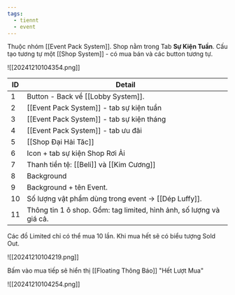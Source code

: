 ```yaml
---
tags:
  - tiennt
  - event
---
```

Thuộc nhóm [[Event Pack System]]. Shop nằm trong Tab **Sự Kiện Tuần**.
Cấu tạo tương tự một [[Shop System]] - có mua bán và các button tương tự.

![[20241210104354.png]]

| ID  | Detail                                                              |
| --- | ------------------------------------------------------------------- |
| 1   | Button - Back về [[Lobby System]].                                  |
| 2   | [[Event Pack System]] - tab sự kiện tuần                            |
| 3   | [[Event Pack System]] - tab sự kiện tháng                           |
| 4   | [[Event Pack System]] - tab ưu đãi                                  |
| 5   | [[Shop Đại Hải Tăc]]                                                |
| 6   | Icon + tab sự kiện Shop Rơi Ải                                      |
| 7   | Thanh tiền tệ: [[Beli]] và [[Kim Cương]]                            |
| 8   | Background                                                          |
| 9   | Background + tên Event.                                             |
| 10  | Số lượng vật phẩm dùng trong event -> [[Dép Luffy]].                |
| 11  | Thông tin 1 ô shop. Gồm: tag limited, hình ảnh, số lượng và giá cả. |
Các đồ Limited chỉ có thể mua 10 lần.
Khi mua hết sẽ có biểu tượng Sold Out. 

![[20241210104219.png]]

Bấm vào mua tiếp sẽ hiển thị [[Floating Thông Báo]] "Hết Lượt Mua"

![[20241210104254.png]]